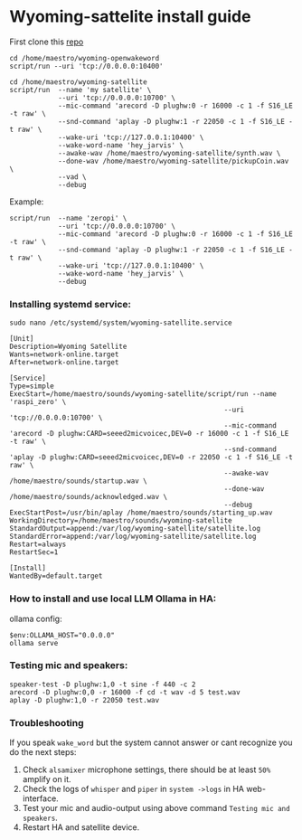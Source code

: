 # Wyoming-sattelite install guide

First clone this [repo](https://github.com/rhasspy/wyoming-satellite)

```
cd /home/maestro/wyoming-openwakeword
script/run --uri 'tcp://0.0.0.0:10400'
```

```
cd /home/maestro/wyoming-satellite
script/run  --name 'my satellite' \
			--uri 'tcp://0.0.0.0:10700' \
			--mic-command 'arecord -D plughw:0 -r 16000 -c 1 -f S16_LE -t raw' \
			--snd-command 'aplay -D plughw:1 -r 22050 -c 1 -f S16_LE -t raw' \
			--wake-uri 'tcp://127.0.0.1:10400' \
			--wake-word-name 'hey_jarvis' \
			--awake-wav /home/maestro/wyoming-satellite/synth.wav \
			--done-wav /home/maestro/wyoming-satellite/pickupCoin.wav \
			--vad \
			--debug
```

Example:

```
script/run  --name 'zeropi' \
			--uri 'tcp://0.0.0.0:10700' \
			--mic-command 'arecord -D plughw:0 -r 16000 -c 1 -f S16_LE -t raw' \
			--snd-command 'aplay -D plughw:1 -r 22050 -c 1 -f S16_LE -t raw' \
			--wake-uri 'tcp://127.0.0.1:10400' \
			--wake-word-name 'hey_jarvis' \
			--debug
```

### Installing systemd service:

`sudo nano /etc/systemd/system/wyoming-satellite.service`

```
[Unit]
Description=Wyoming Satellite
Wants=network-online.target
After=network-online.target

[Service]
Type=simple
ExecStart=/home/maestro/sounds/wyoming-satellite/script/run --name 'raspi_zero' \
                                                     --uri 'tcp://0.0.0.0:10700' \
                                                     --mic-command 'arecord -D plughw:CARD=seeed2micvoicec,DEV=0 -r 16000 -c 1 -f S16_LE -t raw' \
                                                     --snd-command 'aplay -D plughw:CARD=seeed2micvoicec,DEV=0 -r 22050 -c 1 -f S16_LE -t raw' \
                                                     --awake-wav /home/maestro/sounds/startup.wav \
                                                     --done-wav /home/maestro/sounds/acknowledged.wav \
                                                     --debug
ExecStartPost=/usr/bin/aplay /home/maestro/sounds/starting_up.wav
WorkingDirectory=/home/maestro/sounds/wyoming-satellite
StandardOutput=append:/var/log/wyoming-satellite/satellite.log
StandardError=append:/var/log/wyoming-satellite/satellite.log
Restart=always
RestartSec=1

[Install]
WantedBy=default.target
```

### How to install and use local LLM Ollama in HA:
ollama config:

```
$env:OLLAMA_HOST="0.0.0.0"
ollama serve
```


### Testing mic and speakers:

```
speaker-test -D plughw:1,0 -t sine -f 440 -c 2
arecord -D plughw:0,0 -r 16000 -f cd -t wav -d 5 test.wav
aplay -D plughw:1,0 -r 22050 test.wav
```

### Troubleshooting
If you speak `wake_word` but the system cannot answer or cant recognize you do the next steps:  
1. Check `alsamixer` microphone settings, there should be at least `50%` amplify on it.  
2. Check the logs of `whisper` and `piper` in `system ->logs` in HA web-interface.  
3. Test your mic and audio-output using above command `Testing mic and speakers`.  
4. Restart HA and satellite device.